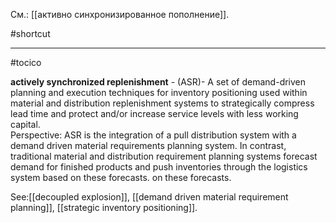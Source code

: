См.: [[активно синхронизированное пополнение]].

#shortcut




<hr/>

#tocico

<b>actively synchronized replenishment</b> - (ASR)- A set of demand-driven planning and execution techniques for inventory positioning used within material and distribution replenishment systems to strategically compress lead time and protect and/or increase service levels with less working capital.  
Perspective: ASR is the integration of a pull distribution system with a demand driven material requirements planning system.  In contrast, traditional material and distribution requirement planning systems forecast demand for finished products and push inventories through the logistics system based on these forecasts.
on these forecasts.




See:[[decoupled explosion]], [[demand driven material requirement planning]], [[strategic inventory positioning]].
